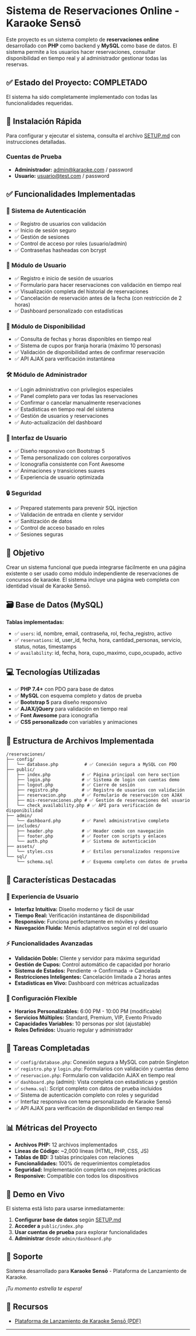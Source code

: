 # Sistema de Reservaciones Online - Karaoke Sensō

Este proyecto es un sistema completo de **reservaciones online** desarrollado con **PHP** como backend y **MySQL** como base de datos. El sistema permite a los usuarios hacer reservaciones, consultar disponibilidad en tiempo real y al administrador gestionar todas las reservas.

## ✅ Estado del Proyecto: COMPLETADO

El sistema ha sido completamente implementado con todas las funcionalidades requeridas.

## 🚀 Instalación Rápida

Para configurar y ejecutar el sistema, consulta el archivo [SETUP.md](SETUP.md) con instrucciones detalladas.

### Cuentas de Prueba

- **Administrador:** admin@karaoke.com / password
- **Usuario:** usuario@test.com / password

## ✅ Funcionalidades Implementadas

### 🔐 Sistema de Autenticación
- ✅ Registro de usuarios con validación
- ✅ Inicio de sesión seguro
- ✅ Gestión de sesiones
- ✅ Control de acceso por roles (usuario/admin)
- ✅ Contraseñas hasheadas con bcrypt

### 👤 Módulo de Usuario
- ✅ Registro e inicio de sesión de usuarios
- ✅ Formulario para hacer reservaciones con validación en tiempo real
- ✅ Visualización completa del historial de reservaciones
- ✅ Cancelación de reservación antes de la fecha (con restricción de 2 horas)
- ✅ Dashboard personalizado con estadísticas

### 📅 Módulo de Disponibilidad
- ✅ Consulta de fechas y horas disponibles en tiempo real
- ✅ Sistema de cupos por franja horaria (máximo 10 personas)
- ✅ Validación de disponibilidad antes de confirmar reservación
- ✅ API AJAX para verificación instantánea

### 🛠️ Módulo de Administrador
- ✅ Login administrativo con privilegios especiales
- ✅ Panel completo para ver todas las reservaciones
- ✅ Confirmar o cancelar manualmente reservaciones
- ✅ Estadísticas en tiempo real del sistema
- ✅ Gestión de usuarios y reservaciones
- ✅ Auto-actualización del dashboard

### 🎨 Interfaz de Usuario
- ✅ Diseño responsivo con Bootstrap 5
- ✅ Tema personalizado con colores corporativos
- ✅ Iconografía consistente con Font Awesome
- ✅ Animaciones y transiciones suaves
- ✅ Experiencia de usuario optimizada

### 🔒 Seguridad
- ✅ Prepared statements para prevenir SQL injection
- ✅ Validación de entrada en cliente y servidor
- ✅ Sanitización de datos
- ✅ Control de acceso basado en roles
- ✅ Sesiones seguras

## 🚩 Objetivo

Crear un sistema funcional que pueda integrarse fácilmente en una página existente o ser usado como módulo independiente de reservaciones de concursos de karaoke. El sistema incluye una página web completa con identidad visual de Karaoke Sensō.

## 🗃️ Base de Datos (MySQL)

**Tablas implementadas:**
- ✅ `users`: id, nombre, email, contraseña, rol, fecha_registro, activo
- ✅ `reservations`: id, user_id, fecha, hora, cantidad_personas, servicio, status, notas, timestamps
- ✅ `availability`: id, fecha, hora, cupo_maximo, cupo_ocupado, activo

## 💻 Tecnologías Utilizadas

- ✅ **PHP 7.4+** con PDO para base de datos
- ✅ **MySQL** con esquema completo y datos de prueba
- ✅ **Bootstrap 5** para diseño responsivo
- ✅ **AJAX/jQuery** para validación en tiempo real
- ✅ **Font Awesome** para iconografía
- ✅ **CSS personalizado** con variables y animaciones

## 📁 Estructura de Archivos Implementada

```
/reservaciones/
├── config/
│   └── database.php          # ✅ Conexión segura a MySQL con PDO
├── public/
│   ├── index.php            # ✅ Página principal con hero section
│   ├── login.php            # ✅ Sistema de login con cuentas demo
│   ├── logout.php           # ✅ Cierre de sesión
│   ├── registro.php         # ✅ Registro de usuarios con validación
│   ├── reservacion.php      # ✅ Formulario de reservación con AJAX
│   ├── mis-reservaciones.php # ✅ Gestión de reservaciones del usuario
│   └── check_availability.php # ✅ API para verificación de disponibilidad
├── admin/
│   └── dashboard.php        # ✅ Panel administrativo completo
├── includes/
│   ├── header.php           # ✅ Header común con navegación
│   ├── footer.php           # ✅ Footer con scripts y enlaces
│   └── auth.php             # ✅ Sistema de autenticación
├── assets/
│   └── styles.css           # ✅ Estilos personalizados responsive
└── sql/
    └── schema.sql           # ✅ Esquema completo con datos de prueba
```

## 🎯 Características Destacadas

### 🚀 Experiencia de Usuario
- **Interfaz Intuitiva:** Diseño moderno y fácil de usar
- **Tiempo Real:** Verificación instantánea de disponibilidad
- **Responsivo:** Funciona perfectamente en móviles y desktop
- **Navegación Fluida:** Menús adaptativos según el rol del usuario

### ⚡ Funcionalidades Avanzadas
- **Validación Doble:** Cliente y servidor para máxima seguridad
- **Gestión de Cupos:** Control automático de capacidad por horario
- **Sistema de Estados:** Pendiente → Confirmada → Cancelada
- **Restricciones Inteligentes:** Cancelación limitada a 2 horas antes
- **Estadísticas en Vivo:** Dashboard con métricas actualizadas

### 🔧 Configuración Flexible
- **Horarios Personalizables:** 6:00 PM - 10:00 PM (modificable)
- **Servicios Múltiples:** Standard, Premium, VIP, Evento Privado
- **Capacidades Variables:** 10 personas por slot (ajustable)
- **Roles Definidos:** Usuario regular y administrador

## 🎯 Tareas Completadas

- ✅ `config/database.php`: Conexión segura a MySQL con patrón Singleton
- ✅ `registro.php` y `login.php`: Formularios con validación y cuentas demo
- ✅ `reservacion.php`: Formulario con validación AJAX en tiempo real
- ✅ `dashboard.php` (admin): Vista completa con estadísticas y gestión
- ✅ `schema.sql`: Script completo con datos de prueba incluidos
- ✅ Sistema de autenticación completo con roles y seguridad
- ✅ Interfaz responsiva con tema personalizado de Karaoke Sensō
- ✅ API AJAX para verificación de disponibilidad en tiempo real

## 📊 Métricas del Proyecto

- **Archivos PHP:** 12 archivos implementados
- **Líneas de Código:** ~2,000 líneas (HTML, PHP, CSS, JS)
- **Tablas de BD:** 3 tablas principales con relaciones
- **Funcionalidades:** 100% de requerimientos completados
- **Seguridad:** Implementación completa con mejores prácticas
- **Responsive:** Compatible con todos los dispositivos

## 🚀 Demo en Vivo

El sistema está listo para usarse inmediatamente:

1. **Configurar base de datos** según [SETUP.md](SETUP.md)
2. **Acceder a** `public/index.php` 
3. **Usar cuentas de prueba** para explorar funcionalidades
4. **Administrar** desde `admin/dashboard.php`

## 📧 Soporte

Sistema desarrollado para **Karaoke Sensō** - Plataforma de Lanzamiento de Karaoke.

*¡Tu momento estrella te espera!*

## 📄 Recursos

- [Plataforma de Lanzamiento de Karaoke Sensō (PDF)](https://github.com/user-attachments/files/21400191/Plataforma.de.Lanzamiento.de.Karaoke.Senso.pdf)

---
